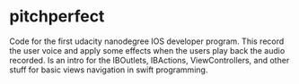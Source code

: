 # pitchperfect
Code for the first udacity nanodegree IOS developer program.
This record the user voice and apply some effects when the users play back the audio recorded.
Is an intro for the IBOutlets, IBActions, ViewControllers, and other stuff for basic views navigation in swift programming.

